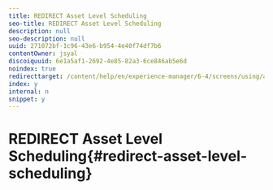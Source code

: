 ```yaml
---
title: REDIRECT Asset Level Scheduling
seo-title: REDIRECT Asset Level Scheduling
description: null
seo-description: null
uuid: 271072bf-1c96-43e6-b954-4e40f74df7b6
contentOwner: jsyal
discoiquuid: 6e1a5af1-2692-4e85-82a3-6ce846ab5e6d
noindex: true
redirecttarget: /content/help/en/experience-manager/6-4/screens/using/asset-level-scheduling
index: y
internal: n
snippet: y
---
```


# REDIRECT Asset Level Scheduling{#redirect-asset-level-scheduling}

